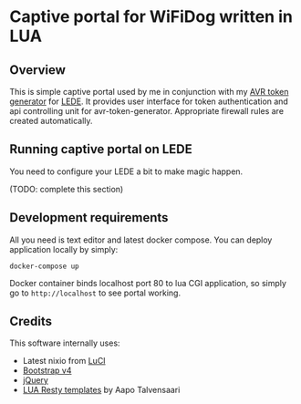 # Captive portal for WiFiDog written in LUA

## Overview
This is simple captive portal used by me in conjunction with my [AVR token generator](https://github.com/pamelus/avr-token-generator) for [LEDE](https://lede-project.org). It provides user interface for token authentication and api controlling unit for avr-token-generator. Appropriate firewall rules are created automatically.

## Running captive portal on LEDE
You need to configure your LEDE a bit to make magic happen. 

(TODO: complete this section)

## Development requirements
All you need is text editor and latest docker compose. You can deploy application locally by simply:
````
docker-compose up
````

Docker container binds localhost port 80 to lua CGI application, so simply go to `http://localhost` to see portal working.

## Credits
This software internally uses:
* Latest nixio from [LuCI](https://github.com/openwrt/luci)
* [Bootstrap v4](https://v4-alpha.getbootstrap.com)
* [jQuery](https://jquery.com)
* [LUA Resty templates](https://github.com/bungle/lua-resty-template) by Aapo Talvensaari
